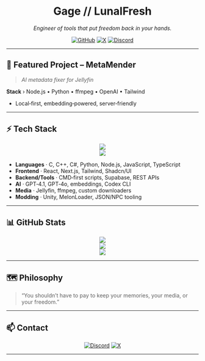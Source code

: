 <div align="center">

# **Gage // LunalFresh**

*Engineer of tools that put freedom back in your hands.*

[![GitHub](https://img.shields.io/badge/GitHub-@LunalFresh-black?style=for-the-badge\&logo=github\&logoColor=white)](https://github.com/LunalFresh)
[![X](https://img.shields.io/badge/X-@LunalFresh-black?style=for-the-badge\&logo=x\&logoColor=white)](https://twitter.com/LunalFresh)
[![Discord](https://img.shields.io/badge/Discord-LunalFresh%232345-black?style=for-the-badge\&logo=discord\&logoColor=white)](https://discord.gg/)

</div>

---

## 📌 Featured Project – **MetaMender**

> *AI metadata fixer for Jellyfin*

**Stack** › Node.js • Python • ffmpeg • OpenAI • Tailwind

* Local‑first, embedding‑powered, server‑friendly

---

## ⚡ Tech Stack

<p align="center">
  <img src="https://skillicons.dev/icons?i=c,cpp,cs,python,nodejs,javascript,typescript,react,nextjs,tailwind,html,css" />
  <br />
  <img src="https://skillicons.dev/icons?i=supabase,cmd,ffmpeg,unity" />
</p>

* **Languages** · C, C++, C#, Python, Node.js, JavaScript, TypeScript
* **Frontend** · React, Next.js, Tailwind, Shadcn/UI
* **Backend/Tools** · CMD‑first scripts, Supabase, REST APIs
* **AI** · GPT‑4.1, GPT‑4o, embeddings, Codex CLI
* **Media** · Jellyfin, ffmpeg, custom downloaders
* **Modding** · Unity, MelonLoader, JSON/NPC tooling

---

## 📊 GitHub Stats

<p align="center">
  <img src="https://github-readme-streak-stats.herokuapp.com/?user=LunalFresh&hide_border=true&background=000000&ring=ffffff&fire=ffffff&currStreakNum=ffffff&currStreakLabel=ffffff&sideNums=ffffff&sideLabels=ffffff&dates=ffffff" />
  <br />
  <img src="https://github-readme-stats.vercel.app/api?username=LunalFresh&show_icons=true&hide_border=true&bg_color=000000&title_color=ffffff&text_color=ffffff&icon_color=ffffff&include_all_commits=true&hide_rank=true" />
  <br />
  <img src="https://github-readme-activity-graph.vercel.app/graph?username=LunalFresh&bg_color=000000&color=ffffff&line=8b5cf6&point=ffffff&area=true&hide_border=true" />
</p>

---

## 🗺️ Philosophy

> “You shouldn’t have to pay to keep your memories, your media, or your freedom.”

---

## 📫 Contact

<div align="center">

[![Discord](https://img.shields.io/badge/Discord-LunalFresh%232345-black?style=for-the-badge\&logo=discord\&logoColor=white)](https://discord.gg/)
[![X](https://img.shields.io/badge/X-@LunalFresh-black?style=for-the-badge\&logo=x\&logoColor=white)](https://twitter.com/LunalFresh)

</div>

---


